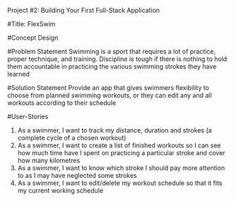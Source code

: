 Project #2: Building Your First Full-Stack Application

#Title: FlexSwim

#Concept Design

#Problem Statement
Swimming is a sport that requires a lot of practice, proper technique, and training.
Discipline is tough if there is nothing to hold them accountable in practicing the various swimming strokes they have learned

#Solution Statement
Provide an app that gives swimmers flexibility to choose from planned swimming workouts, or they can edit any and all workouts according to their schedule

#User-Stories
1. As a swimmer, I want to track my distance, duration and strokes (a complete cycle of a chosen workout)
2. As a swimmer, I want to create a list of finished workouts so I can see how much time have I spent on practicing a particular stroke and cover how many kilometres
3. As a swimmer, I want to know which stroke I should pay more attention to as I may have neglected some strokes
4. As a swimmer, I want to edit/delete my workout schedule so that it fits my current working schedule